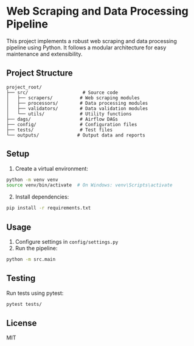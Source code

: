 # Web Scraping and Data Processing Pipeline

This project implements a robust web scraping and data processing pipeline using Python. It follows a modular architecture for easy maintenance and extensibility.

## Project Structure

```
project_root/
├── src/                    # Source code
│   ├── scrapers/          # Web scraping modules
│   ├── processors/        # Data processing modules
│   ├── validators/        # Data validation modules
│   └── utils/             # Utility functions
├── dags/                  # Airflow DAGs
├── config/                # Configuration files
├── tests/                 # Test files
└── outputs/              # Output data and reports
```

## Setup

1. Create a virtual environment:
```bash
python -m venv venv
source venv/bin/activate  # On Windows: venv\Scripts\activate
```

2. Install dependencies:
```bash
pip install -r requirements.txt
```

## Usage

1. Configure settings in `config/settings.py`
2. Run the pipeline:
```bash
python -m src.main
```

## Testing

Run tests using pytest:
```bash
pytest tests/
```

## License

MIT 